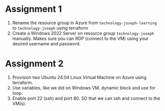 # Assignment 1
1. Rename the resource group in Azure from `technology-joseph-learning` to `technology-joseph` using terraform
2. Create a Windows 2022 Server on resource group `technology-joseph` manually. Makes sure you can RDP (connect to the VM) using your desired username and password.

# Assignment 2
1. Provision two Ubuntu 24.04 Linux Virtual Machine on Azure using terraform.
2. Use variables, like we did on Windows VM, dynamic block and use for loop.
3. Enable port 22 (ssh) and port 80. SO that we can ssh and connect to the VM(s).